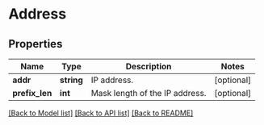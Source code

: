 # Address

## Properties
Name | Type | Description | Notes
------------ | ------------- | ------------- | -------------
**addr** | **string** | IP address. | [optional] 
**prefix_len** | **int** | Mask length of the IP address. | [optional] 

[[Back to Model list]](../../README.md#documentation-for-models) [[Back to API list]](../../README.md#documentation-for-api-endpoints) [[Back to README]](../../README.md)

